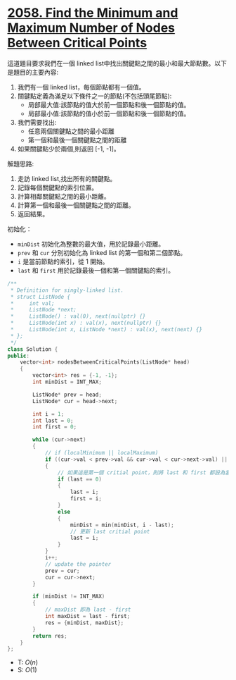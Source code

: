 # [2058\. Find the Minimum and Maximum Number of Nodes Between Critical Points](https://leetcode.com/problems/find-the-minimum-and-maximum-number-of-nodes-between-critical-points/)

這道題目要求我們在一個 linked list中找出關鍵點之間的最小和最大節點數。以下是題目的主要內容:

1.  我們有一個 linked list，每個節點都有一個值。
2.  關鍵點定義為滿足以下條件之一的節點(不包括頭尾節點):
    - 局部最大值:該節點的值大於前一個節點和後一個節點的值。
    - 局部最小值:該節點的值小於前一個節點和後一個節點的值。
3.  我們需要找出:
    - 任意兩個關鍵點之間的最小距離
    - 第一個和最後一個關鍵點之間的距離
4.  如果關鍵點少於兩個,則返回 \[-1, -1\]。

解題思路:

1.  走訪 linked list,找出所有的關鍵點。
2.  記錄每個關鍵點的索引位置。
3.  計算相鄰關鍵點之間的最小距離。
4.  計算第一個和最後一個關鍵點之間的距離。
5.  返回結果。


初始化：

- `minDist` 初始化為整數的最大值，用於記錄最小距離。
- `prev` 和 `cur` 分別初始化為 linked list 的第一個和第二個節點。
- `i` 是當前節點的索引，從 1 開始。
- `last` 和 `first` 用於記錄最後一個和第一個關鍵點的索引。


```cpp
/**
 * Definition for singly-linked list.
 * struct ListNode {
 *     int val;
 *     ListNode *next;
 *     ListNode() : val(0), next(nullptr) {}
 *     ListNode(int x) : val(x), next(nullptr) {}
 *     ListNode(int x, ListNode *next) : val(x), next(next) {}
 * };
 */
class Solution {
public:
    vector<int> nodesBetweenCriticalPoints(ListNode* head)
    {
        vector<int> res = {-1, -1};
        int minDist = INT_MAX;

        ListNode* prev = head;
        ListNode* cur = head->next;

        int i = 1;
        int last = 0;
        int first = 0;

        while (cur->next)
        {
            // if (localMinimum || localMaximum)
            if ((cur->val < prev->val && cur->val < cur->next->val) || (cur->val > prev->val && cur->val > cur->next->val))
            {
                // 如果這是第一個 critial point，則將 last 和 first 都設為當前的 index i。
                if (last == 0)
                {
                    last = i;
                    first = i;
                }
                else
                {
                    minDist = min(minDist, i - last);
                    // 更新 last critial point
                    last = i;
                }
            }
            i++;
            // update the pointer
            prev = cur;
            cur = cur->next;
        }

        if (minDist != INT_MAX)
        {
            // maxDist 即為 last - first
            int maxDist = last - first;
            res = {minDist, maxDist};
        }
        return res;
    }
};
```
- T: $O(n)$
- S: $O(1)$

